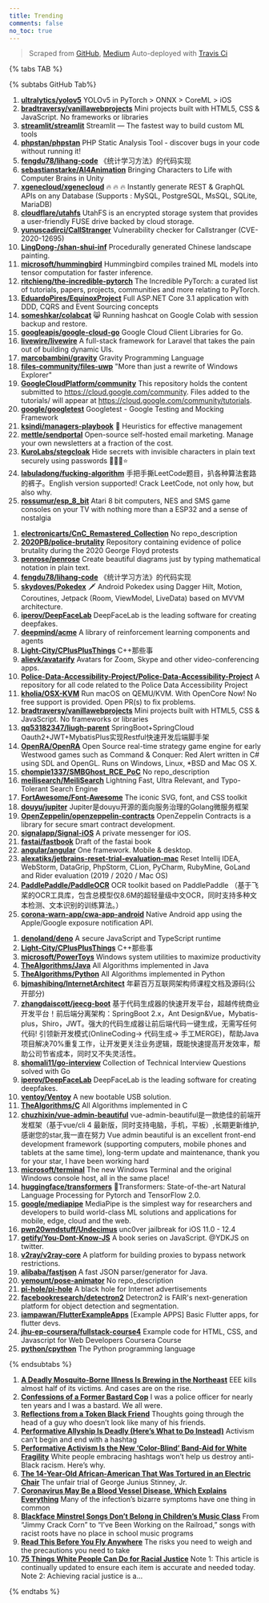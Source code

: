 ```yaml
---
title: Trending
comments: false
no_toc: true
---
```


> Scraped from [GitHub](https://github.com/trending), [Medium](https://medium.com/topic/popular)
Auto-deployed with [Travis Ci](https://travis-ci.org/)

{% tabs TAB %}
<!-- tab GitHub -->
{% subtabs GitHub Tab%}
<!-- tab Daily -->
1. [**ultralytics/yolov5**](https://github.com/ultralytics/yolov5)
YOLOv5 in PyTorch > ONNX > CoreML > iOS
2. [**bradtraversy/vanillawebprojects**](https://github.com/bradtraversy/vanillawebprojects)
Mini projects built with HTML5, CSS & JavaScript. No frameworks or libraries
3. [**streamlit/streamlit**](https://github.com/streamlit/streamlit)
Streamlit — The fastest way to build custom ML tools
4. [**phpstan/phpstan**](https://github.com/phpstan/phpstan)
PHP Static Analysis Tool - discover bugs in your code without running it!
5. [**fengdu78/lihang-code**](https://github.com/fengdu78/lihang-code)
《统计学习方法》的代码实现
6. [**sebastianstarke/AI4Animation**](https://github.com/sebastianstarke/AI4Animation)
Bringing Characters to Life with Computer Brains in Unity
7. [**xgenecloud/xgenecloud**](https://github.com/xgenecloud/xgenecloud)
🔥 🔥 🔥 Instantly generate REST & GraphQL APIs on any Database (Supports : MySQL, PostgreSQL, MsSQL, SQLite, MariaDB)
8. [**cloudflare/utahfs**](https://github.com/cloudflare/utahfs)
UtahFS is an encrypted storage system that provides a user-friendly FUSE drive backed by cloud storage.
9. [**yunuscadirci/CallStranger**](https://github.com/yunuscadirci/CallStranger)
Vulnerability checker for Callstranger (CVE-2020-12695)
10. [**LingDong-/shan-shui-inf**](https://github.com/LingDong-/shan-shui-inf)
Procedurally generated Chinese landscape painting.
11. [**microsoft/hummingbird**](https://github.com/microsoft/hummingbird)
Hummingbird compiles trained ML models into tensor computation for faster inference.
12. [**ritchieng/the-incredible-pytorch**](https://github.com/ritchieng/the-incredible-pytorch)
The Incredible PyTorch: a curated list of tutorials, papers, projects, communities and more relating to PyTorch.
13. [**EduardoPires/EquinoxProject**](https://github.com/EduardoPires/EquinoxProject)
Full ASP.NET Core 3.1 application with DDD, CQRS and Event Sourcing concepts
14. [**someshkar/colabcat**](https://github.com/someshkar/colabcat)
😸 Running hashcat on Google Colab with session backup and restore.
15. [**googleapis/google-cloud-go**](https://github.com/googleapis/google-cloud-go)
Google Cloud Client Libraries for Go.
16. [**livewire/livewire**](https://github.com/livewire/livewire)
A full-stack framework for Laravel that takes the pain out of building dynamic UIs.
17. [**marcobambini/gravity**](https://github.com/marcobambini/gravity)
Gravity Programming Language
18. [**files-community/files-uwp**](https://github.com/files-community/files-uwp)
"More than just a rewrite of Windows Explorer"
19. [**GoogleCloudPlatform/community**](https://github.com/GoogleCloudPlatform/community)
This repository holds the content submitted to https://cloud.google.com/community. Files added to the tutorials/ will appear at https://cloud.google.com/community/tutorials.
20. [**google/googletest**](https://github.com/google/googletest)
Googletest - Google Testing and Mocking Framework
21. [**ksindi/managers-playbook**](https://github.com/ksindi/managers-playbook)
📖 Heuristics for effective management
22. [**mettle/sendportal**](https://github.com/mettle/sendportal)
Open-source self-hosted email marketing. Manage your own newsletters at a fraction of the cost.
23. [**KuroLabs/stegcloak**](https://github.com/KuroLabs/stegcloak)
Hide secrets with invisible characters in plain text securely using passwords 🧙🏻‍♂️⭐
24. [**labuladong/fucking-algorithm**](https://github.com/labuladong/fucking-algorithm)
手把手撕LeetCode题目，扒各种算法套路的裤子。English version supported! Crack LeetCode, not only how, but also why.
25. [**rossumur/esp_8_bit**](https://github.com/rossumur/esp_8_bit)
Atari 8 bit computers, NES and SMS game consoles on your TV with nothing more than a ESP32 and a sense of nostalgia
<!-- endtab -->
<!-- tab Weekly -->
1. [**electronicarts/CnC_Remastered_Collection**](https://github.com/electronicarts/CnC_Remastered_Collection)
No repo_description
2. [**2020PB/police-brutality**](https://github.com/2020PB/police-brutality)
Repository containing evidence of police brutality during the 2020 George Floyd protests
3. [**penrose/penrose**](https://github.com/penrose/penrose)
Create beautiful diagrams just by typing mathematical notation in plain text.
4. [**fengdu78/lihang-code**](https://github.com/fengdu78/lihang-code)
《统计学习方法》的代码实现
5. [**skydoves/Pokedex**](https://github.com/skydoves/Pokedex)
🗡️ Android Pokedex using Dagger Hilt, Motion, Coroutines, Jetpack (Room, ViewModel, LiveData) based on MVVM architecture.
6. [**iperov/DeepFaceLab**](https://github.com/iperov/DeepFaceLab)
DeepFaceLab is the leading software for creating deepfakes.
7. [**deepmind/acme**](https://github.com/deepmind/acme)
A library of reinforcement learning components and agents
8. [**Light-City/CPlusPlusThings**](https://github.com/Light-City/CPlusPlusThings)
C++那些事
9. [**alievk/avatarify**](https://github.com/alievk/avatarify)
Avatars for Zoom, Skype and other video-conferencing apps.
10. [**Police-Data-Accessibility-Project/Police-Data-Accessibility-Project**](https://github.com/Police-Data-Accessibility-Project/Police-Data-Accessibility-Project)
A repository for all code related to the Police Data Accessibility Project
11. [**kholia/OSX-KVM**](https://github.com/kholia/OSX-KVM)
Run macOS on QEMU/KVM. With OpenCore Now! No free support is provided. Open PR(s) to fix problems.
12. [**bradtraversy/vanillawebprojects**](https://github.com/bradtraversy/vanillawebprojects)
Mini projects built with HTML5, CSS & JavaScript. No frameworks or libraries
13. [**qq53182347/liugh-parent**](https://github.com/qq53182347/liugh-parent)
SpringBoot+SpringCloud Oauth2+JWT+MybatisPlus实现Restful快速开发后端脚手架
14. [**OpenRA/OpenRA**](https://github.com/OpenRA/OpenRA)
Open Source real-time strategy game engine for early Westwood games such as Command & Conquer: Red Alert written in C# using SDL and OpenGL. Runs on Windows, Linux, *BSD and Mac OS X.
15. [**chompie1337/SMBGhost_RCE_PoC**](https://github.com/chompie1337/SMBGhost_RCE_PoC)
No repo_description
16. [**meilisearch/MeiliSearch**](https://github.com/meilisearch/MeiliSearch)
Lightning Fast, Ultra Relevant, and Typo-Tolerant Search Engine
17. [**FortAwesome/Font-Awesome**](https://github.com/FortAwesome/Font-Awesome)
The iconic SVG, font, and CSS toolkit
18. [**douyu/jupiter**](https://github.com/douyu/jupiter)
Jupiter是douyu开源的面向服务治理的Golang微服务框架
19. [**OpenZeppelin/openzeppelin-contracts**](https://github.com/OpenZeppelin/openzeppelin-contracts)
OpenZeppelin Contracts is a library for secure smart contract development.
20. [**signalapp/Signal-iOS**](https://github.com/signalapp/Signal-iOS)
A private messenger for iOS.
21. [**fastai/fastbook**](https://github.com/fastai/fastbook)
Draft of the fastai book
22. [**angular/angular**](https://github.com/angular/angular)
One framework. Mobile & desktop.
23. [**alexatiks/jetbrains-reset-trial-evaluation-mac**](https://github.com/alexatiks/jetbrains-reset-trial-evaluation-mac)
Reset Intellij IDEA, WebStorm, DataGrip, PhpStorm, CLion, PyCharm, RubyMine, GoLand and Rider evaluation (2019 / 2020 / Mac OS)
24. [**PaddlePaddle/PaddleOCR**](https://github.com/PaddlePaddle/PaddleOCR)
OCR toolkit based on PaddlePaddle （基于飞桨的OCR工具库，包含总模型仅8.6M的超轻量级中文OCR，同时支持多种文本检测、文本识别的训练算法。）
25. [**corona-warn-app/cwa-app-android**](https://github.com/corona-warn-app/cwa-app-android)
Native Android app using the Apple/Google exposure notification API.
<!-- endtab -->
<!-- tab Monthly -->
1. [**denoland/deno**](https://github.com/denoland/deno)
A secure JavaScript and TypeScript runtime
2. [**Light-City/CPlusPlusThings**](https://github.com/Light-City/CPlusPlusThings)
C++那些事
3. [**microsoft/PowerToys**](https://github.com/microsoft/PowerToys)
Windows system utilities to maximize productivity
4. [**TheAlgorithms/Java**](https://github.com/TheAlgorithms/Java)
All Algorithms implemented in Java
5. [**TheAlgorithms/Python**](https://github.com/TheAlgorithms/Python)
All Algorithms implemented in Python
6. [**bjmashibing/InternetArchitect**](https://github.com/bjmashibing/InternetArchitect)
年薪百万互联网架构师课程文档及源码(公开部分)
7. [**zhangdaiscott/jeecg-boot**](https://github.com/zhangdaiscott/jeecg-boot)
基于代码生成器的快速开发平台，超越传统商业开发平台！前后端分离架构：SpringBoot 2.x，Ant Design&Vue，Mybatis-plus，Shiro，JWT。强大的代码生成器让前后端代码一键生成，无需写任何代码! 引领新开发模式(OnlineCoding-> 代码生成-> 手工MERGE)，帮助Java项目解决70%重复工作，让开发更关注业务逻辑，既能快速提高开发效率，帮助公司节省成本，同时又不失灵活性。
8. [**shomali11/go-interview**](https://github.com/shomali11/go-interview)
Collection of Technical Interview Questions solved with Go
9. [**iperov/DeepFaceLab**](https://github.com/iperov/DeepFaceLab)
DeepFaceLab is the leading software for creating deepfakes.
10. [**ventoy/Ventoy**](https://github.com/ventoy/Ventoy)
A new bootable USB solution.
11. [**TheAlgorithms/C**](https://github.com/TheAlgorithms/C)
All Algorithms implemented in C
12. [**chuzhixin/vue-admin-beautiful**](https://github.com/chuzhixin/vue-admin-beautiful)
vue-admin-beautiful是一款绝佳的前端开发框架（基于vue/cli 4 最新版，同时支持电脑，手机，平板）,长期更新维护,感谢您的star,我一直在努力 Vue admin beautiful is an excellent front-end development framework (supporting computers, mobile phones and tablets at the same time), long-term update and maintenance, thank you for your star, I have been working hard
13. [**microsoft/terminal**](https://github.com/microsoft/terminal)
The new Windows Terminal and the original Windows console host, all in the same place!
14. [**huggingface/transformers**](https://github.com/huggingface/transformers)
🤗Transformers: State-of-the-art Natural Language Processing for Pytorch and TensorFlow 2.0.
15. [**google/mediapipe**](https://github.com/google/mediapipe)
MediaPipe is the simplest way for researchers and developers to build world-class ML solutions and applications for mobile, edge, cloud and the web.
16. [**pwn20wndstuff/Undecimus**](https://github.com/pwn20wndstuff/Undecimus)
unc0ver jailbreak for iOS 11.0 - 12.4
17. [**getify/You-Dont-Know-JS**](https://github.com/getify/You-Dont-Know-JS)
A book series on JavaScript. @YDKJS on twitter.
18. [**v2ray/v2ray-core**](https://github.com/v2ray/v2ray-core)
A platform for building proxies to bypass network restrictions.
19. [**alibaba/fastjson**](https://github.com/alibaba/fastjson)
A fast JSON parser/generator for Java.
20. [**yemount/pose-animator**](https://github.com/yemount/pose-animator)
No repo_description
21. [**pi-hole/pi-hole**](https://github.com/pi-hole/pi-hole)
A black hole for Internet advertisements
22. [**facebookresearch/detectron2**](https://github.com/facebookresearch/detectron2)
Detectron2 is FAIR's next-generation platform for object detection and segmentation.
23. [**iampawan/FlutterExampleApps**](https://github.com/iampawan/FlutterExampleApps)
[Example APPS] Basic Flutter apps, for flutter devs.
24. [**jhu-ep-coursera/fullstack-course4**](https://github.com/jhu-ep-coursera/fullstack-course4)
Example code for HTML, CSS, and Javascript for Web Developers Coursera Course
25. [**python/cpython**](https://github.com/python/cpython)
The Python programming language
<!-- endtab -->
{% endsubtabs %}
<!-- endtab -->
<!-- tab Medium -->
1. [**A Deadly Mosquito-Borne Illness Is Brewing in the Northeast**](https://onezero.medium.com/a-deadly-mosquito-borne-illness-is-brewing-in-the-northeast-d3283c71c6a0?source=topic_page---------------------------20)
EEE kills almost half of its victims. And cases are on the rise.
2. [**Confessions of a Former Bastard Cop**](https://medium.com/@OfcrACab/confessions-of-a-former-bastard-cop-bb14d17bc759?source=topic_page---------0------------------1)
I was a police officer for nearly ten years and I was a bastard. We all were.
3. [**Reflections from a Token Black Friend**](https://medium.com/@rnagarajah2/reflections-from-a-token-black-friend-2f1ea522d42d?source=topic_page---------1------------------1)
Thoughts going through the head of a guy who doesn’t look like many of his friends.
4. [**Performative Allyship Is Deadly (Here’s What to Do Instead)**](https://forge.medium.com/performative-allyship-is-deadly-c900645d9f1f?source=topic_page---------2------------------1)
Activism can’t begin and end with a hashtag
5. [**Performative Activism Is the New ‘Color-Blind’ Band-Aid for White Fragility**](https://zora.medium.com/performative-activism-is-the-new-color-blind-band-aid-for-white-fragility-358e2820a4e1?source=topic_page---------4------------------1)
White people embracing hashtags won’t help us destroy anti-Black racism. Here’s why.
6. [**The 14-Year-Old African-American That Was Tortured in an Electric Chair**](https://medium.com/history-of-yesterday/the-14-year-old-african-american-that-was-tortured-in-an-electric-chair-72faf44fb3fd?source=topic_page---------5------------------1)
The unfair trial of George Junius Stinney, Jr.
7. [**Coronavirus May Be a Blood Vessel Disease, Which Explains Everything**](https://elemental.medium.com/coronavirus-may-be-a-blood-vessel-disease-which-explains-everything-2c4032481ab2?source=topic_page---------6------------------1)
Many of the infection’s bizarre symptoms have one thing in common
8. [**Blackface Minstrel Songs Don’t Belong in Children’s Music Class**](https://gen.medium.com/dinah-put-down-your-horn-154b8d8db12a?source=topic_page---------7------------------1)
From “Jimmy Crack Corn” to “I’ve Been Working on the Railroad,” songs with racist roots have no place in school music programs
9. [**Read This Before You Fly Anywhere**](https://elemental.medium.com/read-this-before-you-fly-anywhere-c39df8e2fc19?source=topic_page---------8------------------1)
The risks you need to weigh and the precautions you need to take
10. [**75 Things White People Can Do for Racial Justice**](https://medium.com/equality-includes-you/what-white-people-can-do-for-racial-justice-f2d18b0e0234?source=topic_page---------9------------------1)
Note 1: This article is continually updated to ensure each item is accurate and needed today.
Note 2: Achieving racial justice is a…
<!-- endtab -->
{% endtabs %}
